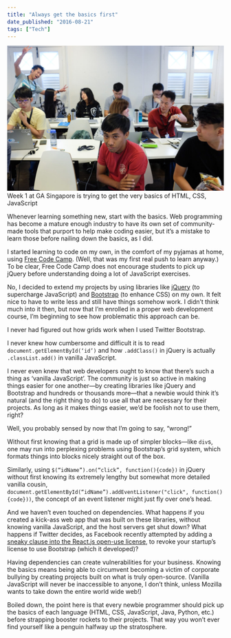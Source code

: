 ```yaml
---
title: "Always get the basics first"
date_published: "2016-08-21"
tags: ["Tech"]
---
```


![classroom of students at general assembly singapore learning programming](images/20160819-DSCF8120-1024x683.jpg) Week 1 at GA Singapore is trying to get the very basics of HTML, CSS, JavaScript

Whenever learning something new, start with the basics. Web programming has become a mature enough industry to have its own set of community-made tools that purport to help make coding easier, but it’s a mistake to learn those before nailing down the basics, as I did.

I started learning to code on my own, in the comfort of my pyjamas at home, using [Free Code Camp](http://www.freecodecamp.com). (Well, that was my first real push to learn anyway.) To be clear, Free Code Camp does not encourage students to pick up jQuery before understanding doing a lot of JavaScript exercises.

No, I decided to extend my projects by using libraries like [jQuery](https://jquery.com/) (to supercharge JavaScript) and [Bootstrap](http://getbootstrap.com/) (to enhance CSS) on my own. It felt nice to have to write less and still have things somehow work. I didn’t think much into it then, but now that I’m enrolled in a proper web development course, I’m beginning to see how problematic this approach can be.

I never had figured out how grids work when I used Twitter Bootstrap.

I never knew how cumbersome and difficult it is to read `document.getElementById(‘id’)` and how `.addClass()` in jQuery is actually `.classList.add()` in vanilla JavaScript.

I never even knew that web developers ought to know that there’s such a thing as ‘vanilla JavaScript’. The community is just so active in making things easier for one another—by creating libraries like jQuery and Bootstrap and hundreds or thousands more—that a newbie would think it’s natural (and the right thing to do) to use all that are necessary for their projects. As long as it makes things easier, we’d be foolish not to use them, right?

Well, you probably sensed by now that I’m going to say, “wrong!”

Without first knowing that a grid is made up of simpler blocks—like `div`s, one may run into perplexing problems using Bootstrap’s grid system, which formats things into blocks nicely straight out of the box.

Similarly, using `$(“idName”).on(“click”, function(){code})` in jQuery without first knowing its extremely lengthy but somewhat more detailed vanilla cousin, `document.getElementById(“idName”).addEventListener("click", function(){code}))`, the concept of an event listener might just fly over one’s head.

And we haven’t even touched on dependencies. What happens if you created a kick-ass web app that was built on these libraries, without knowing vanilla JavaScript, and the host servers get shut down? What happens if Twitter decides, as Facebook recently attempted by adding a [sneaky clause into the React.js open-use license](https://news.ycombinator.com/item?id=12108158), to revoke your startup’s license to use Bootstrap (which it developed)?

Having dependencies can create vulnerabilities for your business. Knowing the basics means being able to circumvent becoming a victim of corporate bullying by creating projects built on what is truly open-source. (Vanilla JavaScript will never be inaccessible to anyone, I don’t think, unless Mozilla wants to take down the entire world wide web!)

Boiled down, the point here is that every newbie programmer should pick up the basics of each language (HTML, CSS, JavaScript, Java, Python, etc.) before strapping booster rockets to their projects. That way you won’t ever find yourself like a penguin halfway up the stratosphere.
